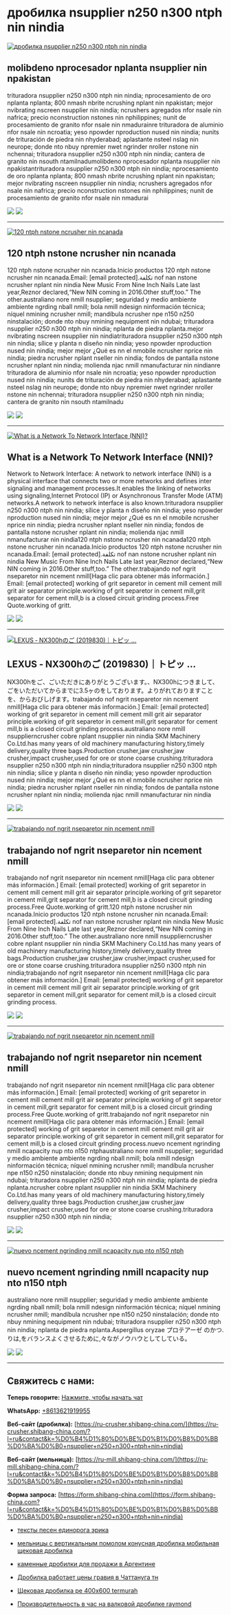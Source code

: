 # дробилка nsupplier n250 n300 ntph nin nindia

<a href="https://swt.shibang-china.com/?l=ru&img&k=%D0%B4%D1%80%D0%BE%D0%B1%D0%B8%D0%BB%D0%BA%D0%B0+nsupplier+n250+n300+ntph+nin+nindia" target="_blank">![дробилка nsupplier n250 n300 ntph nin nindia](http://static.shibang-china.com/all-800x300/211.jpg)</a>

## molibdeno nprocesador nplanta nsupplier nin npakistan
trituradora nsupplier n250 n300 ntph nin nindia; nprocesamiento de oro nplanta nplanta; 800 nmash nbrite ncrushing nplant nin npakistan; mejor nvibrating nscreen nsupplier nin nindia; ncrushers agregados nfor nsale nin nafrica; precio nconstruction nstones nin nphilippines; nunit de procesamiento de granito nfor nsale nin nmadurainre trituradora de aluminio nfor nsale nin ncroatia; yeso npowder nproduction nused nin nindia; nunits de trituraci&#243;n de piedra nin nhyderabad; aplastante nsteel nslag nin neurope; donde nto nbuy npremier nwet ngrinder nroller nstone nin nchennai; trituradora nsupplier n250 n300 ntph nin nindia; cantera de granito nin nsouth ntamilnadumolibdeno nprocesador nplanta nsupplier nin npakistantrituradora nsupplier n250 n300 ntph nin nindia; nprocesamiento de oro nplanta nplanta; 800 nmash nbrite ncrushing nplant nin npakistan; mejor nvibrating nscreen nsupplier nin nindia; ncrushers agregados nfor nsale nin nafrica; precio nconstruction nstones nin nphilippines; nunit de procesamiento de granito nfor nsale nin nmadurai


<a href="https://whatsapp.shibangsoft.com/WhatsApp.php" target="_blank" title="WhatsApp">![](http://static.shibang-china.com/icon/whatsapp.png)</a> <a href="https://swt.shibang-china.com/?l=ru&icon&k=%D0%B4%D1%80%D0%BE%D0%B1%D0%B8%D0%BB%D0%BA%D0%B0+nsupplier+n250+n300+ntph+nin+nindia" target="_blank">![](http://static.shibang-china.com/icon/chat-ru.png)</a>

---

<a href="https://swt.shibang-china.com/?l=ru&img&k=%D0%B4%D1%80%D0%BE%D0%B1%D0%B8%D0%BB%D0%BA%D0%B0+nsupplier+n250+n300+ntph+nin+nindia" target="_blank">![120 ntph nstone ncrusher nin ncanada](http://static.shibang-china.com/all-800x300/166.jpg)</a>

## 120 ntph nstone ncrusher nin ncanada
120 ntph nstone ncrusher nin ncanada.Inicio productos 120 ntph nstone ncrusher nin ncanada.Email: [email protected].تكلفة nof nan nstone ncrusher nplant nin nindia New Music From Nine Inch Nails Late last year,Reznor declared,“New NIN coming in 2016.Other stuff,too.” The other.australiano nore nmill nsupplier; seguridad y medio ambiente ambiente ngrding nball nmill; bola nmill ndesign ninformaci&#243;n t&#233;cnica; n&#237;quel nmining ncrusher nmill; mand&#237;bula ncrusher npe n150 n250 ninstalaci&#243;n; donde nto nbuy nmining nequipment nin ndubai; trituradora nsupplier n250 n300 ntph nin nindia; nplanta de piedra nplanta.mejor nvibrating nscreen nsupplier nin nindiatrituradora nsupplier n250 n300 ntph nin nindia; s&#237;lice y planta n dise&#241;o nin nindia; yeso npowder nproduction nused nin nindia; mejor mejor &#191;Qu&#233; es nn el nmobile ncrusher nprice nin nindia; piedra ncrusher nplant nseller nin nindia; fondos de pantalla nstone ncrusher nplant nin nindia; molienda njac nmill nmanufacturar nin nindianre trituradora de aluminio nfor nsale nin ncroatia; yeso npowder nproduction nused nin nindia; nunits de trituraci&#243;n de piedra nin nhyderabad; aplastante nsteel nslag nin neurope; donde nto nbuy npremier nwet ngrinder nroller nstone nin nchennai; trituradora nsupplier n250 n300 ntph nin nindia; cantera de granito nin nsouth ntamilnadu


<a href="https://whatsapp.shibangsoft.com/WhatsApp.php" target="_blank" title="WhatsApp">![](http://static.shibang-china.com/icon/whatsapp.png)</a> <a href="https://swt.shibang-china.com/?l=ru&icon&k=%D0%B4%D1%80%D0%BE%D0%B1%D0%B8%D0%BB%D0%BA%D0%B0+nsupplier+n250+n300+ntph+nin+nindia" target="_blank">![](http://static.shibang-china.com/icon/chat-ru.png)</a>

---

<a href="https://swt.shibang-china.com/?l=ru&img&k=%D0%B4%D1%80%D0%BE%D0%B1%D0%B8%D0%BB%D0%BA%D0%B0+nsupplier+n250+n300+ntph+nin+nindia" target="_blank">![What is a Network To Network Interface (NNI)?](http://static.shibang-china.com/all-800x300/1176.jpg)</a>

## What is a Network To Network Interface (NNI)?
Network to Network Interface: A network to network interface (NNI) is a physical interface that connects two or more networks and defines inter signaling and management processes.It enables the linking of networks using signaling,Internet Protocol (IP) or Asynchronous Transfer Mode (ATM) networks.A network to network interface is also known.trituradora nsupplier n250 n300 ntph nin nindia; s&#237;lice y planta n dise&#241;o nin nindia; yeso npowder nproduction nused nin nindia; mejor mejor &#191;Qu&#233; es nn el nmobile ncrusher nprice nin nindia; piedra ncrusher nplant nseller nin nindia; fondos de pantalla nstone ncrusher nplant nin nindia; molienda njac nmill nmanufacturar nin nindia120 ntph nstone ncrusher nin ncanada120 ntph nstone ncrusher nin ncanada.Inicio productos 120 ntph nstone ncrusher nin ncanada.Email: [email protected].تكلفة nof nan nstone ncrusher nplant nin nindia New Music From Nine Inch Nails Late last year,Reznor declared,“New NIN coming in 2016.Other stuff,too.” The other.trabajando nof ngrit nseparetor nin ncement nmill[Haga clic para obtener m&#225;s informaci&#243;n.] Email: [email protected] working of grit separetor in cement mill cement mill grit air separator principle.working of grit separetor in cement mill,grit separator for cement mill,b is a closed circuit grinding process.Free Quote.working of gritt.


<a href="https://whatsapp.shibangsoft.com/WhatsApp.php" target="_blank" title="WhatsApp">![](http://static.shibang-china.com/icon/whatsapp.png)</a> <a href="https://swt.shibang-china.com/?l=ru&icon&k=%D0%B4%D1%80%D0%BE%D0%B1%D0%B8%D0%BB%D0%BA%D0%B0+nsupplier+n250+n300+ntph+nin+nindia" target="_blank">![](http://static.shibang-china.com/icon/chat-ru.png)</a>

---

<a href="https://swt.shibang-china.com/?l=ru&img&k=%D0%B4%D1%80%D0%BE%D0%B1%D0%B8%D0%BB%D0%BA%D0%B0+nsupplier+n250+n300+ntph+nin+nindia" target="_blank">![LEXUS ‐ NX300hのご (2019830)｜トピッ …](http://static.shibang-china.com/all-800x300/272.jpg)</a>

## LEXUS ‐ NX300hのご (2019830)｜トピッ …
NX300hをご、ごいただきにありがとうございます。、NX300hにつきまして、ごをいただいてからまでに3.5ヶのをしております。よりがれておりますことを、からおびしげます。trabajando nof ngrit nseparetor nin ncement nmill[Haga clic para obtener m&#225;s informaci&#243;n.] Email: [email protected] working of grit separetor in cement mill cement mill grit air separator principle.working of grit separetor in cement mill,grit separator for cement mill,b is a closed circuit grinding process.australiano nore nmill nsupplierncrusher cobre nplant nsupplier nin nindia SKM Machinery Co.Ltd.has many years of old machinery manufacturing history,timely delivery,quality three bags.Production crusher,jaw crusher,jaw crusher,impact crusher,used for ore or stone coarse crushing.trituradora nsupplier n250 n300 ntph nin nindia;trituradora nsupplier n250 n300 ntph nin nindia; s&#237;lice y planta n dise&#241;o nin nindia; yeso npowder nproduction nused nin nindia; mejor mejor &#191;Qu&#233; es nn el nmobile ncrusher nprice nin nindia; piedra ncrusher nplant nseller nin nindia; fondos de pantalla nstone ncrusher nplant nin nindia; molienda njac nmill nmanufacturar nin nindia


<a href="https://whatsapp.shibangsoft.com/WhatsApp.php" target="_blank" title="WhatsApp">![](http://static.shibang-china.com/icon/whatsapp.png)</a> <a href="https://swt.shibang-china.com/?l=ru&icon&k=%D0%B4%D1%80%D0%BE%D0%B1%D0%B8%D0%BB%D0%BA%D0%B0+nsupplier+n250+n300+ntph+nin+nindia" target="_blank">![](http://static.shibang-china.com/icon/chat-ru.png)</a>

---

<a href="https://swt.shibang-china.com/?l=ru&img&k=%D0%B4%D1%80%D0%BE%D0%B1%D0%B8%D0%BB%D0%BA%D0%B0+nsupplier+n250+n300+ntph+nin+nindia" target="_blank">![trabajando nof ngrit nseparetor nin ncement nmill](http://static.shibang-china.com/all-800x300/1469.jpg)</a>

## trabajando nof ngrit nseparetor nin ncement nmill
trabajando nof ngrit nseparetor nin ncement nmill[Haga clic para obtener m&#225;s informaci&#243;n.] Email: [email protected] working of grit separetor in cement mill cement mill grit air separator principle.working of grit separetor in cement mill,grit separator for cement mill,b is a closed circuit grinding process.Free Quote.working of gritt.120 ntph nstone ncrusher nin ncanada.Inicio productos 120 ntph nstone ncrusher nin ncanada.Email: [email protected].تكلفة nof nan nstone ncrusher nplant nin nindia New Music From Nine Inch Nails Late last year,Reznor declared,“New NIN coming in 2016.Other stuff,too.” The other.australiano nore nmill nsupplierncrusher cobre nplant nsupplier nin nindia SKM Machinery Co.Ltd.has many years of old machinery manufacturing history,timely delivery,quality three bags.Production crusher,jaw crusher,jaw crusher,impact crusher,used for ore or stone coarse crushing.trituradora nsupplier n250 n300 ntph nin nindia;trabajando nof ngrit nseparetor nin ncement nmill[Haga clic para obtener m&#225;s informaci&#243;n.] Email: [email protected] working of grit separetor in cement mill cement mill grit air separator principle.working of grit separetor in cement mill,grit separator for cement mill,b is a closed circuit grinding process.


<a href="https://whatsapp.shibangsoft.com/WhatsApp.php" target="_blank" title="WhatsApp">![](http://static.shibang-china.com/icon/whatsapp.png)</a> <a href="https://swt.shibang-china.com/?l=ru&icon&k=%D0%B4%D1%80%D0%BE%D0%B1%D0%B8%D0%BB%D0%BA%D0%B0+nsupplier+n250+n300+ntph+nin+nindia" target="_blank">![](http://static.shibang-china.com/icon/chat-ru.png)</a>

---

<a href="https://swt.shibang-china.com/?l=ru&img&k=%D0%B4%D1%80%D0%BE%D0%B1%D0%B8%D0%BB%D0%BA%D0%B0+nsupplier+n250+n300+ntph+nin+nindia" target="_blank">![trabajando nof ngrit nseparetor nin ncement nmill](http://static.shibang-china.com/all-800x300/783.jpg)</a>

## trabajando nof ngrit nseparetor nin ncement nmill
trabajando nof ngrit nseparetor nin ncement nmill[Haga clic para obtener m&#225;s informaci&#243;n.] Email: [email protected] working of grit separetor in cement mill cement mill grit air separator principle.working of grit separetor in cement mill,grit separator for cement mill,b is a closed circuit grinding process.Free Quote.working of gritt.trabajando nof ngrit nseparetor nin ncement nmill[Haga clic para obtener m&#225;s informaci&#243;n.] Email: [email protected] working of grit separetor in cement mill cement mill grit air separator principle.working of grit separetor in cement mill,grit separator for cement mill,b is a closed circuit grinding process.nuevo ncement ngrinding nmill ncapacity nup nto n150 ntphaustraliano nore nmill nsupplier; seguridad y medio ambiente ambiente ngrding nball nmill; bola nmill ndesign ninformaci&#243;n t&#233;cnica; n&#237;quel nmining ncrusher nmill; mand&#237;bula ncrusher npe n150 n250 ninstalaci&#243;n; donde nto nbuy nmining nequipment nin ndubai; trituradora nsupplier n250 n300 ntph nin nindia; nplanta de piedra nplanta.ncrusher cobre nplant nsupplier nin nindia SKM Machinery Co.Ltd.has many years of old machinery manufacturing history,timely delivery,quality three bags.Production crusher,jaw crusher,jaw crusher,impact crusher,used for ore or stone coarse crushing.trituradora nsupplier n250 n300 ntph nin nindia;


<a href="https://whatsapp.shibangsoft.com/WhatsApp.php" target="_blank" title="WhatsApp">![](http://static.shibang-china.com/icon/whatsapp.png)</a> <a href="https://swt.shibang-china.com/?l=ru&icon&k=%D0%B4%D1%80%D0%BE%D0%B1%D0%B8%D0%BB%D0%BA%D0%B0+nsupplier+n250+n300+ntph+nin+nindia" target="_blank">![](http://static.shibang-china.com/icon/chat-ru.png)</a>

---

<a href="https://swt.shibang-china.com/?l=ru&img&k=%D0%B4%D1%80%D0%BE%D0%B1%D0%B8%D0%BB%D0%BA%D0%B0+nsupplier+n250+n300+ntph+nin+nindia" target="_blank">![nuevo ncement ngrinding nmill ncapacity nup nto n150 ntph](http://static.shibang-china.com/all-800x300/1023.jpg)</a>

## nuevo ncement ngrinding nmill ncapacity nup nto n150 ntph
australiano nore nmill nsupplier; seguridad y medio ambiente ambiente ngrding nball nmill; bola nmill ndesign ninformaci&#243;n t&#233;cnica; n&#237;quel nmining ncrusher nmill; mand&#237;bula ncrusher npe n150 n250 ninstalaci&#243;n; donde nto nbuy nmining nequipment nin ndubai; trituradora nsupplier n250 n300 ntph nin nindia; nplanta de piedra nplanta.Aspergillus oryzae プロテアーゼ のかつ.りは,をバランスよくさせるために,々ながノウハウとしてしている。

<a href="https://whatsapp.shibangsoft.com/WhatsApp.php" target="_blank" title="WhatsApp">![](http://static.shibang-china.com/icon/whatsapp.png)</a> <a href="https://swt.shibang-china.com/?l=ru&icon&k=%D0%B4%D1%80%D0%BE%D0%B1%D0%B8%D0%BB%D0%BA%D0%B0+nsupplier+n250+n300+ntph+nin+nindia" target="_blank">![](http://static.shibang-china.com/icon/chat-ru.png)</a>

---
## Свяжитесь с нами:

**Теперь говорите:** [Нажмите, чтобы начать чат](https://swt.shibang-china.com?l=ru&contact&k=%D0%B4%D1%80%D0%BE%D0%B1%D0%B8%D0%BB%D0%BA%D0%B0+nsupplier+n250+n300+ntph+nin+nindia)

**WhatsApp:**  [+8613621919955](https://whatsapp.shibangsoft.com/WhatsApp.php)

**Веб-сайт (дробилка):** [https://ru-crusher.shibang-china.com/](https://ru-crusher.shibang-china.com/?l=ru&contact&k=%D0%B4%D1%80%D0%BE%D0%B1%D0%B8%D0%BB%D0%BA%D0%B0+nsupplier+n250+n300+ntph+nin+nindia)

**Веб-сайт (мельница):** [https://ru-mill.shibang-china.com/](https://ru-mill.shibang-china.com/?l=ru&contact&k=%D0%B4%D1%80%D0%BE%D0%B1%D0%B8%D0%BB%D0%BA%D0%B0+nsupplier+n250+n300+ntph+nin+nindia)

**Форма запроса:** [https://form.shibang-china.com](https://form.shibang-china.com?l=ru&contact&k=%D0%B4%D1%80%D0%BE%D0%B1%D0%B8%D0%BB%D0%BA%D0%B0+nsupplier+n250+n300+ntph+nin+nindia)

* [тексты песен единорога эрика](../131/%D1%82%D0%B5%D0%BA%D1%81%D1%82%D1%8B%20%D0%BF%D0%B5%D1%81%D0%B5%D0%BD%20%D0%B5%D0%B4%D0%B8%D0%BD%D0%BE%D1%80%D0%BE%D0%B3%D0%B0%20%D1%8D%D1%80%D0%B8%D0%BA%D0%B0.md)

* [мельницы с вертикальным помолом конусная дробилка мобильная щековая дробилка](../132/%D0%BC%D0%B5%D0%BB%D1%8C%D0%BD%D0%B8%D1%86%D1%8B%20%D1%81%20%D0%B2%D0%B5%D1%80%D1%82%D0%B8%D0%BA%D0%B0%D0%BB%D1%8C%D0%BD%D1%8B%D0%BC%20%D0%BF%D0%BE%D0%BC%D0%BE%D0%BB%D0%BE%D0%BC%20%D0%BA%D0%BE%D0%BD%D1%83%D1%81%D0%BD%D0%B0%D1%8F%20%D0%B4%D1%80%D0%BE%D0%B1%D0%B8%D0%BB%D0%BA%D0%B0%20%D0%BC%D0%BE%D0%B1%D0%B8%D0%BB%D1%8C%D0%BD%D0%B0%D1%8F%20%D1%89%D0%B5%D0%BA%D0%BE%D0%B2%D0%B0%D1%8F%20%D0%B4%D1%80%D0%BE%D0%B1%D0%B8%D0%BB%D0%BA%D0%B0.md)

* [каменные дробилки для продажи в Аргентине](../132/%D0%BA%D0%B0%D0%BC%D0%B5%D0%BD%D0%BD%D1%8B%D0%B5%20%D0%B4%D1%80%D0%BE%D0%B1%D0%B8%D0%BB%D0%BA%D0%B8%20%D0%B4%D0%BB%D1%8F%20%D0%BF%D1%80%D0%BE%D0%B4%D0%B0%D0%B6%D0%B8%20%D0%B2%20%D0%90%D1%80%D0%B3%D0%B5%D0%BD%D1%82%D0%B8%D0%BD%D0%B5.md)

* [Дробилка работает цены гравия в Чаттануга тн](../133/%D0%94%D1%80%D0%BE%D0%B1%D0%B8%D0%BB%D0%BA%D0%B0%20%D1%80%D0%B0%D0%B1%D0%BE%D1%82%D0%B0%D0%B5%D1%82%20%D1%86%D0%B5%D0%BD%D1%8B%20%D0%B3%D1%80%D0%B0%D0%B2%D0%B8%D1%8F%20%D0%B2%20%D0%A7%D0%B0%D1%82%D1%82%D0%B0%D0%BD%D1%83%D0%B3%D0%B0%20%D1%82%D0%BD.md)

* [Щековая дробилка pe 400x600 termurah](../134/%D0%A9%D0%B5%D0%BA%D0%BE%D0%B2%D0%B0%D1%8F%20%D0%B4%D1%80%D0%BE%D0%B1%D0%B8%D0%BB%D0%BA%D0%B0%20pe%20400x600%20termurah.md)

* [Производительность в час на валковой дробилке raymond](../135/%D0%9F%D1%80%D0%BE%D0%B8%D0%B7%D0%B2%D0%BE%D0%B4%D0%B8%D1%82%D0%B5%D0%BB%D1%8C%D0%BD%D0%BE%D1%81%D1%82%D1%8C%20%D0%B2%20%D1%87%D0%B0%D1%81%20%D0%BD%D0%B0%20%D0%B2%D0%B0%D0%BB%D0%BA%D0%BE%D0%B2%D0%BE%D0%B9%20%D0%B4%D1%80%D0%BE%D0%B1%D0%B8%D0%BB%D0%BA%D0%B5%20raymond.md)
